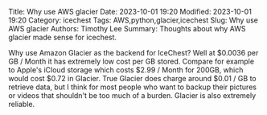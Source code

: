 Title: Why use AWS glacier
Date: 2023-10-01 19:20
Modified: 2023-10-01 19:20
Category: icechest
Tags: AWS,python,glacier,icechest
Slug: Why use AWS glacier
Authors: Timothy Lee
Summary: Thoughts about why AWS glacier made sense for icechest.

Why use Amazon Glacier as the backend for IceChest? Well at $0.0036 per GB / Month it has extremely low cost per GB stored. Compare for example to Apple's iCloud storage which costs $2.99 / Month for 200GB, which would cost $0.72 in Glacier. True Glacier does charge around $0.01 / GB to retrieve data, but I think for most people who want to backup their pictures or videos that shouldn't be too much of a burden. Glacier is also extremely reliable.
